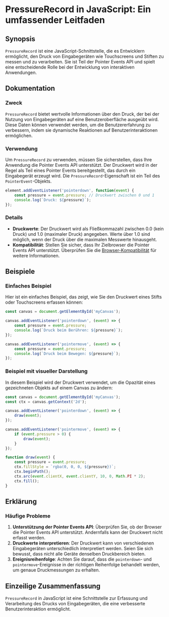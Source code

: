 <!--
Meta Description: # PressureRecord in JavaScript: Ein umfassender Leitfaden ## Synopsis `PressureRecord` ist eine JavaScript-Schnittstelle, die es Entwicklern ermöglich...
Meta Keywords: event, der, pressure, die, sie
-->

# PressureRecord in JavaScript: Ein umfassender Leitfaden

## Synopsis
`PressureRecord` ist eine JavaScript-Schnittstelle, die es Entwicklern ermöglicht, den Druck von Eingabegeräten wie Touchscreens und Stiften zu messen und zu verarbeiten. Sie ist Teil der Pointer Events API und spielt eine entscheidende Rolle bei der Entwicklung von interaktiven Anwendungen.

## Dokumentation
### Zweck
`PressureRecord` bietet wertvolle Informationen über den Druck, der bei der Nutzung von Eingabegeräten auf eine Benutzeroberfläche ausgeübt wird. Diese Daten können verwendet werden, um die Benutzererfahrung zu verbessern, indem sie dynamische Reaktionen auf Benutzerinteraktionen ermöglichen.

### Verwendung
Um `PressureRecord` zu verwenden, müssen Sie sicherstellen, dass Ihre Anwendung die Pointer Events API unterstützt. Der Druckwert wird in der Regel als Teil eines Pointer Events bereitgestellt, das durch ein Eingabegerät erzeugt wird. Die `PressureRecord`-Eigenschaft ist ein Teil des `PointerEvent`-Objekts.

```javascript
element.addEventListener('pointerdown', function(event) {
    const pressure = event.pressure; // Druckwert zwischen 0 und 1
    console.log(`Druck: ${pressure}`);
});
```

### Details
- **Druckwerte**: Der Druckwert wird als Fließkommazahl zwischen 0.0 (kein Druck) und 1.0 (maximaler Druck) angegeben. Werte über 1.0 sind möglich, wenn der Druck über die maximalen Messwerte hinausgeht.
- **Kompatibilität**: Stellen Sie sicher, dass Ihr Zielbrowser die Pointer Events API unterstützt. Überprüfen Sie die [Browser-Kompatibilität](https://caniuse.com/pointer-events) für weitere Informationen.

## Beispiele
### Einfaches Beispiel
Hier ist ein einfaches Beispiel, das zeigt, wie Sie den Druckwert eines Stifts oder Touchscreens erfassen können:

```javascript
const canvas = document.getElementById('myCanvas');

canvas.addEventListener('pointerdown', (event) => {
    const pressure = event.pressure;
    console.log(`Druck beim Berühren: ${pressure}`);
});

canvas.addEventListener('pointermove', (event) => {
    const pressure = event.pressure;
    console.log(`Druck beim Bewegen: ${pressure}`);
});
```

### Beispiel mit visueller Darstellung
In diesem Beispiel wird der Druckwert verwendet, um die Opazität eines gezeichneten Objekts auf einem Canvas zu ändern:

```javascript
const canvas = document.getElementById('myCanvas');
const ctx = canvas.getContext('2d');

canvas.addEventListener('pointerdown', (event) => {
    draw(event);
});

canvas.addEventListener('pointermove', (event) => {
    if (event.pressure > 0) {
        draw(event);
    }
});

function draw(event) {
    const pressure = event.pressure;
    ctx.fillStyle = `rgba(0, 0, 0, ${pressure})`;
    ctx.beginPath();
    ctx.arc(event.clientX, event.clientY, 10, 0, Math.PI * 2);
    ctx.fill();
}
```

## Erklärung
### Häufige Probleme
1. **Unterstützung der Pointer Events API**: Überprüfen Sie, ob der Browser die Pointer Events API unterstützt. Andernfalls kann der Druckwert nicht erfasst werden.
2. **Druckwerte interpretieren**: Der Druckwert kann von verschiedenen Eingabegeräten unterschiedlich interpretiert werden. Seien Sie sich bewusst, dass nicht alle Geräte denselben Druckbereich bieten.
3. **Ereignisreihenfolge**: Achten Sie darauf, dass die `pointerdown`- und `pointermove`-Ereignisse in der richtigen Reihenfolge behandelt werden, um genaue Druckmessungen zu erhalten.

## Einzeilige Zusammenfassung
`PressureRecord` in JavaScript ist eine Schnittstelle zur Erfassung und Verarbeitung des Drucks von Eingabegeräten, die eine verbesserte Benutzerinteraktion ermöglicht.